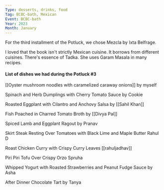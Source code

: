 ```yaml
---
Type: desserts, drinks, food
Tag: BCBC-bath, Mexican
Event: BCBC-bath
Year: 2023
Month: January
---
```


For the third installment of the Potluck, we chose Mezcla by Ixta Belfrage. 

I loved that the book isn't strictly Mexican cuisine. It borrows from different cuisines. There's essence of Tadka. She uses Garam Masala in many recipes. 

#### List of dishes we had during the Potluck #3

[[Oyster mushroom noodles with caramelized caraway onions]] by myself

Spinach and Herb Dumplings with Cherry Tomato Sauce by Cookie

Roasted Eggplant with Cilantro and Anchovy Salsa by [[Sahil Khan]]

Fish Poached in Charred Tomato Broth by [[Divya Pal]]

Spiced Lamb and Eggplant Ragout by Pranav

Skirt Steak Resting Over Tomatoes with Black Lime and Maple Butter Rahul D

Roast Chicken Curry with Crispy Curry Leaves [[rahuljadhav]]

Piri Piri Tofu Over Crispy Orzo Spruha

Whipped Yogurt with Roasted Strawberries and Peanut Fudge Sauce by Asha

After Dinner Chocolate Tart by Tanya